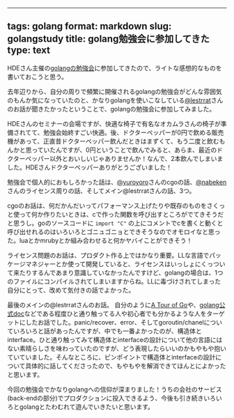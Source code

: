 ---
tags: golang
format: markdown
slug: golangstudy
title: golang勉強会に参加してきた
type: text
--
HDEさん主催の[golangの勉強会](http://connpass.com/event/7814/)に参加してきたので、ライトな感想的なものを書いておこうと思う。

去年辺りから、自分の周りで頻繁に開催されるgolangの勉強会がどんな雰囲気のもんか気になっていたのと、かなりgolangを使いこなしている[@lestrrat](https://twitter.com/lestrrat)さんのお話が聞きたかったということで、golangの勉強会に参加してみました。

HDEさんのセミナーの会場ですが、快適な椅子で有名なオカムラさんの椅子が準備されてて、勉強会始終すごい快適。後、ドクターペッパーが0円で飲める販売機があって、正直昔ドクターペッパー飲んだときはまずくて、もう二度と飲むもんかと思っていたんですが、0円ということで飲んでみると、あらま、最近のドクターペッパー以外とおいしいじゃありませんか！なんで、2本飲んでしまいました。HDEさんドクターペッパーありがとうございました！

勉強会で個人的におもしろかった話は、[@yuroyoro](https://twitter.com/yuroyoro)さんのcgoの話、[@nabeken](https://twitter.com/nabeken)さんのライセンス周りの話、そしてメイン@lestrratさんの話、3つ。

cgoのお話は、何だかんだいってパフォーマンス上げたりや既存のものをさくっと使って何か作りたいときは、cで作った関数を呼び出すところがでてきそうだと思うし。goのソースコードに `import "C"` の上にコメントでcを書くと動くと呼び出せれるのはいろいろとゴニュゴニョとできそうなのでオモロイなと思った。luaとかmrubyとか組み合わせると何かヤバイことができそう！

ライセンス問題のお話は、プロダクト作る上ではかなり重要。LLな言語でパッケージマネジャーとか使って開発していると、ライセンスはいっしょにくっついて来たりするんであまり意識していなかったんですけど、golangの場合は、1つのファイルにコンパイルされてしまいますからね。LLに毒づけされてしまった自分にとって、改めて気付きの話でよかった。

最後のメインの@lestrratさんのお話。
自分のように[A Tour of Go](http://tour.golang.org/)や、[golang公式doc](http://golang.org/doc/)などである程度ひと通り触ってる人や初心者でも分かるような人をターゲットにしたお話でした。panic/recover、error、そしてgoroutin/chanelについていろいろと話があったんですが、中でも一番よかったのが、構造体とinterface。ひと通り触ってみて構造体とinterfaceの設計について他の言語にはない素晴らしさを味わっていたのですが、どう表現したらいいのかもやもや抱いていていました。そんなところに、ピンポイントで構造体とinterfaceの設計について具体的に話してくださったので、もやもやを解消できてほんとによかったと思います。

今回の勉強会でかなりgolangへの信仰が深まりました！うちの会社のサービス(back-endの部分)でプロダクションに投入できるよう、今後も引き続きいろいろとgolangとたわむれて遊んでいきたいと思います。
